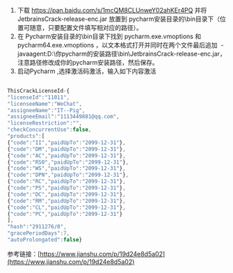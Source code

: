 1. 下载 https://pan.baidu.com/s/1mcQM8CLUnweY02ahKEr4PQ 并将 JetbrainsCrack-release-enc.jar 放置到 pycharm安装目录的\bin目录下（位置可随意，只要配置文件填写相对应的路径）。
2. 在 Pycharm安装目录的\bin目录下找到 pycharm.exe.vmoptions 和 pycharm64.exe.vmoptions ，以文本格式打开并同时在两个文件最后追加  -javaagent:D:\你pycharm的安装路径\bin\JetbrainsCrack-release-enc.jar，注意路径修改成你的pycharm安装路径，然后保存。
3. 启动Pycharm ,选择激活码激活，输入如下内容激活
```javascript
 
ThisCrackLicenseId-{
"licenseId":"11011",
"licenseeName":"WeChat",
"assigneeName":"IT--Pig",
"assigneeEmail":"1113449881@qq.com",
"licenseRestriction":"",
"checkConcurrentUse":false,
"products":[
{"code":"II","paidUpTo":"2099-12-31"},
{"code":"DM","paidUpTo":"2099-12-31"},
{"code":"AC","paidUpTo":"2099-12-31"},
{"code":"RS0","paidUpTo":"2099-12-31"},
{"code":"WS","paidUpTo":"2099-12-31"},
{"code":"DPN","paidUpTo":"2099-12-31"},
{"code":"RC","paidUpTo":"2099-12-31"},
{"code":"PS","paidUpTo":"2099-12-31"},
{"code":"DC","paidUpTo":"2099-12-31"},
{"code":"RM","paidUpTo":"2099-12-31"},
{"code":"CL","paidUpTo":"2099-12-31"},
{"code":"PC","paidUpTo":"2099-12-31"}
],
"hash":"2911276/0",
"gracePeriodDays":7,
"autoProlongated":false}
```
参考链接：[https://www.jianshu.com/p/19d24e8d5a02](https://www.jianshu.com/p/19d24e8d5a02)